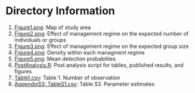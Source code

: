 # Directory Information

1. [Figure1.png](https://github.com/farrmt/HMSDS/blob/master/PostAnalysis/Figure1.png): Map of study area 
2. [Figure2.png](https://github.com/farrmt/HMSDS/blob/master/PostAnalysis/Figure2.png): Effect of management regime on the expected number of individuals or groups
3. [Figure3.png](https://github.com/farrmt/HMSDS/blob/master/PostAnalysis/Figure3.png): Effect of management regime on the expected group size
4. [Figure4.png](https://github.com/farrmt/HMSDS/blob/master/PostAnalysis/Figure4.png): Density within each managment regime
5. [Figure5.png](https://github.com/farrmt/HMSDS/blob/master/PostAnalysis/Figure5.png): Mean detection probabilites
6. [PostAnalysis.R](https://github.com/farrmt/HMSDS/blob/master/PostAnalysis/PostAnalysis.R): Post analysis script for tables, published results, and figures
7. [Table1.csv](https://github.com/farrmt/HMSDS/blob/master/PostAnalysis/Table1.csv): Table 1. Number of observation
8. [AppendixS3: TableS1.csv](https://github.com/farrmt/HMSDS/blob/master/PostAnalysis/AppendixS3TableS1.csv): Table S3. Parameter estimates